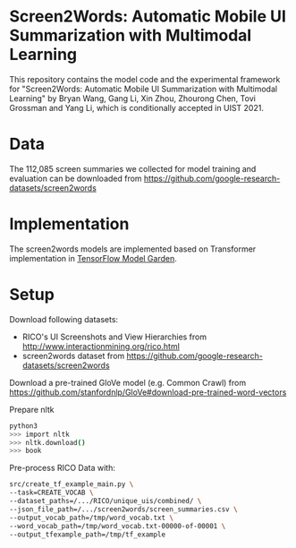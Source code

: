 # Screen2Words: Automatic Mobile UI Summarization with Multimodal Learning
This repository contains the model code and the experimental framework for "Screen2Words: Automatic Mobile UI Summarization with Multimodal Learning" by Bryan Wang, Gang Li, Xin Zhou, Zhourong Chen, Tovi Grossman and Yang Li, which is conditionally accepted in UIST 2021.

# Data
The 112,085 screen summaries we collected for model training and evaluation can be downloaded from https://github.com/google-research-datasets/screen2words

# Implementation
The screen2words models are implemented based on Transformer implementation in [TensorFlow Model Garden](https://github.com/tensorflow/models).

# Setup

Download following datasets:

- RICO's UI Screenshots and View Hierarchies from http://www.interactionmining.org/rico.html
- screen2words dataset from https://github.com/google-research-datasets/screen2words

Download a pre-trained GloVe model (e.g. Common Crawl) from https://github.com/stanfordnlp/GloVe#download-pre-trained-word-vectors

Prepare nltk
```bash
python3
>>> import nltk
>>> nltk.download()
>>> book
```

Pre-process RICO Data with:
```bash
src/create_tf_example_main.py \
--task=CREATE_VOCAB \
--dataset_paths=/.../RICO/unique_uis/combined/ \
--json_file_path=/.../screen2words/screen_summaries.csv \
--output_vocab_path=/tmp/word_vocab.txt \
--word_vocab_path=/tmp/word_vocab.txt-00000-of-00001 \
--output_tfexample_path=/tmp/tf_example
```
